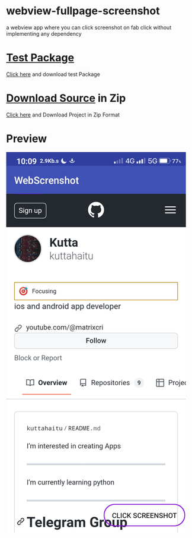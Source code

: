# webview-fullpage-screenshot
a webview app where you can click screenshot on fab click without implementing any dependency 

<h1><a href="https://github.com/kuttahaitu/webview-fullpage-screenshot/raw/main/debug.apk">Test Package</a></h1>
<p><a href="https://github.com/kuttahaitu/webview-fullpage-screenshot/raw/main/debug.apk">Click here</a> and download test Package</p>
  
<h1><a href="">Download Source</a> in Zip</h1>
<p><a href="">Click here</a> and Download Project in Zip Format</p>
<h1>Preview</h1>


![PreView image](http://github.com/kuttahaitu/webview-fullpage-screenshot/blob/main/preview/p1.jpg)
